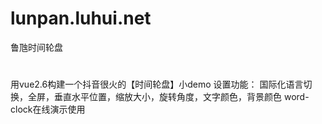 # lunpan.luhui.net
鲁虺时间轮盘

#
用vue2.6构建一个抖音很火的【时间轮盘】小demo 设置功能： 国际化语言切换，全屏，垂直水平位置，缩放大小，旋转角度，文字颜色，背景颜色 word-clock在线演示使用
